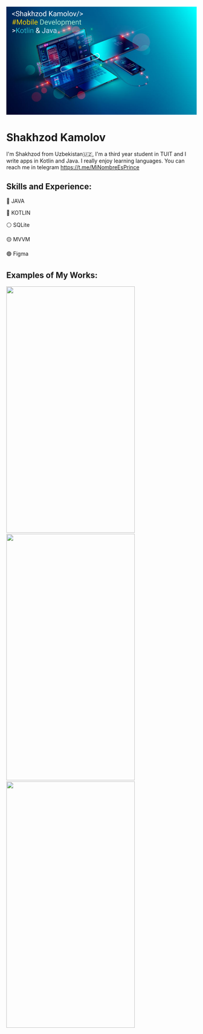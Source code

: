 ![Mobile Development](https://github.com/shakhzod99/shakhzod99/blob/main/Shakhzod_MobDevBanner.png)
# Shakhzod Kamolov

I'm Shakhzod from Uzbekistan:uzbekistan:, I'm a third year student in TUIT and I write apps in Kotlin and Java. I really enjoy learning languages. You can reach me in telegram https://t.me/MiNombreEsPrince


##  Skills and Experience:  
:red_circle: JAVA  

:large_blue_circle: KOTLIN 

:white_circle: SQLite

:yellow_circle: MVVM

:green_circle: Figma

##  Examples of My Works:  
<img src="https://github.com/shakhzod99/Test_yout_brain/blob/master/TestYourBrain.gif"  width="340" height="650"/> <img src="https://github.com/shakhzod99/CryptoStats/blob/master/CryptoStats.gif"  width="340" height="650"/>  <img src=https://github.com/shakhzod99/Timer/blob/master/Timer%20App%20Gif.gif  width="340" height="650"/> 
<!--
**shakhzod99/shakhzod99** is a ✨ _special_ ✨ repository because its `README.md` (this file) appears on your GitHub profile.

